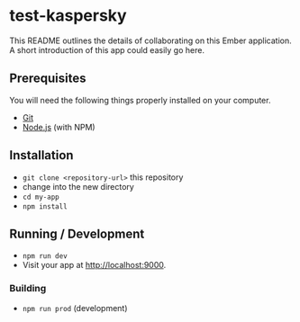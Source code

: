 # test-kaspersky
This README outlines the details of collaborating on this Ember application.
A short introduction of this app could easily go here.

## Prerequisites

You will need the following things properly installed on your computer.

* [Git](http://git-scm.com/)
* [Node.js](http://nodejs.org/) (with NPM)

## Installation

* `git clone <repository-url>` this repository
* change into the new directory
* `cd my-app`
* `npm install`

## Running / Development

* `npm run dev`
* Visit your app at [http://localhost:9000](http://localhost:9000).

### Building

* `npm run prod` (development)